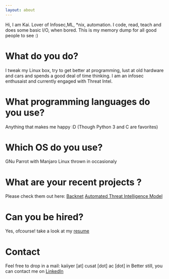 ```yaml
---
layout: about
---
```


Hi, I am Kai. Lover of Infosec,ML, *nix, automation. I code, 
read, teach and does some basic I/O, when bored. This is my memory dump for all good people to see :)

# What do you do?
I tweak my Linux box, try to get better at programming, lust at old hardware and cars and spends a good deal of time thinking. I am an infosec enthusaist and currently engaged with Threat Intel.

# What programming languages do you use?
Anything that makes me happy :D (Though Python 3 and C are favorites) 

# Which OS do you use?
GNu Parrot with Manjaro Linux thrown in occasionaly

# What are your recent projects ?
Please check them out here: 
[Backnet](https://kaiiyer.github.io/backnet/)
[Automated Threat Intelligence Model](https://kaiiyer.github.io/automated-threat-intelligent-model/)

# Can you be hired?
Yes, ofcourse! take a look at my [resume](https://github.com/kaiiyer/kaiiyer.github.io/raw/master/me/Resume.pdf)

# Contact
Feel free to drop in a mail: kaiiyer [at] cusat [dot] ac [dot] in
Better still, you can contact me on [LinkedIn](https://www.linkedin.com/in/anoop-krishnan47/)
